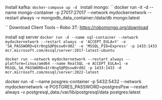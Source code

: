 Install kafka:
``docker-compose up -d
``
install mongo:
``
docker run -it -d --name mongo-container -p 27017:27017 --network mydockernetwork --restart always -v mongodb_data_container:/data/db mongo:latest

``
Download Client Tools – Robo 3T:
https://robomongo.org/download

install sql server
``
docker run -d --name sql-container --network mydockernetwork --restart always -e 'ACCEPT_EULA=Y' -e 'SA_PASSWORD=$tr0ngS@P@ssw0rd02' -e 'MSSQL_PID=Express' -p 1433:1433 mcr.microsoft.com/mssql/server:2017-latest-ubuntu 
``

``
docker run --network mydockernetwork --restart always --platform=linux/amd64 --name RealSQL -e ACCEPT_EULA=1 -e MSSQL_SA_PASSWORD=$tr0ngS@P@ssw0rd02 -p 1433:1433 -d  mcr.microsoft.com/mssql/server:2022-latest
  ``

  docker run -d --name posgres-container -p 5432:5432 --network mydockernetwork -e POSTGRES_PASSWORD=postgresPsw --restart always -v postgresql_data:/var/lib/postgresql/data postgres:latest